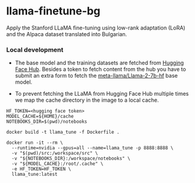 # llama-finetune-bg

Apply the Stanford LLaMA fine-tuning using low-rank adaptation (LoRA) and the Alpaca dataset translated into Bulgarian.

### Local development

- The base model and the training datasets are fetched from [Hugging Face Hub](https://huggingface.co/models).
Besides a token to fetch content from the hub you have to submit an extra form to fetch
the [meta-llama/Llama-2-7b-hf](https://huggingface.co/meta-llama/Llama-2-7b-hf) base model.


- To prevent fetching the LLaMA from Hugging Face Hub multiple times we map the cache directory in the image to a local
cache.

```shell
HF_TOKEN=<hugging face token>
MODEL_CACHE=${HOME}/cache
NOTEBOOKS_DIR=$(pwd)/notebooks

docker build -t llama_tune -f Dockerfile .

docker run -it --rm \
  --runtime=nvidia --gpus=all --name=llama_tune -p 8888:8888 \
  -v "$(pwd)/src:/workspace/src" \
  -v "${NOTEBOOKS_DIR}:/workspace/notebooks" \
  -v "${MODEL_CACHE}:/root/.cache" \
  -e HF_TOKEN=HF_TOKEN \
  llama_tune:latest
```
